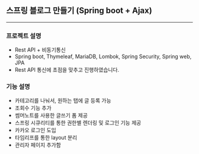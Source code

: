 ## 스프링 블로그 만들기 (Spring boot + Ajax)

<hr/>

### 프로젝트 설명

- Rest API + 비동기통신 
- Spring boot, Thymeleaf, MariaDB, Lombok, Spring Security, Spring web, JPA
- Rest API 통신에 초점을 맞추고 진행하였습니다.


### 기능 설명

- 카테고리를 나눠서, 원하는 탭에 글 등록 가능
- 조회수 기능 추가
- 썸머노트를 사용한 글쓰기 폼 제공
- 스프링 시큐리티를 통한 권한별 렌더링 및 로그인 기능 제공
- 카카오 로그인 도입
- 타임리프를 통한 layout 분리
- 관리자 페이지 추가함

